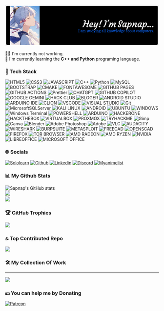 ![Github Header Image](Image_README/github-header-image.png)

👨‍💼 I'm currently not working.<br/>
📖 I'm currently learning the **C++ and Python** programing language.

### 📓 Tech Stack

<!-- Skills -->

![HTML5](https://img.shields.io/badge/HTML5-E34F26?style=for-the-badge&logo=html5&logoColor=white) ![CSS3](https://img.shields.io/badge/CSS3-1572B6?style=for-the-badge&logo=css3&logoColor=white) ![JAVASCRIPT](https://img.shields.io/badge/JavaScript-323330?style=for-the-badge&logo=javascript&logoColor=F7DF1E) ![C++](https://img.shields.io/badge/C%2B%2B-00599C?style=for-the-badge&logo=c%2B%2B&logoColor=white) ![Python](https://img.shields.io/badge/python-3670A0?style=for-the-badge&logo=python&logoColor=ffdd54) ![MySQL](https://img.shields.io/badge/mysql-4479A1.svg?style=for-the-badge&logo=mysql&logoColor=white) <!-- Framework & Library -->![BOOTSTRAP](https://img.shields.io/badge/Bootstrap-563D7C?style=for-the-badge&logo=bootstrap&logoColor=white) ![CMAKE](https://img.shields.io/badge/CMake-064F8C?style=for-the-badge&logo=cmake&logoColor=white) ![FONTAWESOME](https://img.shields.io/badge/Font_Awesome-339AF0?style=for-the-badge&logo=fontawesome&logoColor=white) ![GITHUB PAGES](https://img.shields.io/badge/GitHub%20Pages-222222?style=for-the-badge&logo=GitHub%20Pages&logoColor=white) ![GITHUB ACTIONS](https://img.shields.io/badge/Github%20Actions-282a2e?style=for-the-badge&logo=githubactions&logoColor=367cfe) ![Prettier](https://img.shields.io/badge/prettier-1A2C34?style=for-the-badge&logo=prettier&logoColor=F7BA3E) <!-- Asistant AI -->![CHATGPT](https://img.shields.io/badge/ChatGPT-74aa9c?style=for-the-badge&logo=openai&logoColor=white) ![GITHUB COPILOT](https://img.shields.io/badge/github%20copilot-000000?style=for-the-badge&logo=githubcopilot&logoColor=white) ![GOOGLE GEMINI](https://img.shields.io/badge/Google%20Gemini-8E75B2?style=for-the-badge&logo=googlegemini&logoColor=white) <!-- Community -->![HACK CLUB](https://img.shields.io/badge/Hack%20Club-EC3750?style=for-the-badge&logo=Hack%20Club&logoColor=white) <!-- Blog -->![BLOGER](https://img.shields.io/badge/Blogger-FF5722?style=for-the-badge&logo=blogger&logoColor=white) <!-- IDE -->![ANDROID STUDIO](https://img.shields.io/badge/Android_Studio-3DDC84?style=for-the-badge&logo=android-studio&logoColor=white) ![ARDUINO IDE](https://img.shields.io/badge/Arduino_IDE-00979D?style=for-the-badge&logo=arduino&logoColor=white) ![CLION](https://img.shields.io/badge/CLion-000000?style=for-the-badge&logo=clion&logoColor=white) ![VSCODE](https://img.shields.io/badge/VSCode-0078D4?style=for-the-badge&logo=visual%20studio%20code&logoColor=white) ![VISUAL STUDIO](https://img.shields.io/badge/Visual_Studio-5C2D91?style=for-the-badge&logo=visual%20studio&logoColor=white) ![Git](https://img.shields.io/badge/git-%23F05033.svg?style=for-the-badge&logo=git&logoColor=white) ![MicrosoftSQLServer](https://img.shields.io/badge/Microsoft%20SQL%20Server-CC2927?style=for-the-badge&logo=microsoft%20sql%20server&logoColor=white) <!-- OS -->![KALI LINUX](https://img.shields.io/badge/Kali_Linux-557C94?style=for-the-badge&logo=kali-linux&logoColor=white) ![ANDROID](https://img.shields.io/badge/Android-3DDC84?style=for-the-badge&logo=android&logoColor=white) ![UBUNTU](https://img.shields.io/badge/Ubuntu-E95420?style=for-the-badge&logo=ubuntu&logoColor=white) ![WINDOWS](https://img.shields.io/badge/Windows-0078D6?style=for-the-badge&logo=windows&logoColor=white) ![Windows Terminal](https://img.shields.io/badge/Windows%20Terminal-%234D4D4D.svg?style=for-the-badge&logo=windows-terminal&logoColor=white) ![POWERSHELL](https://img.shields.io/badge/powershell-5391FE?style=for-the-badge&logo=powershell&logoColor=white) <!-- Prototyping -->![ARDUINO](https://img.shields.io/badge/Arduino-00979D?style=for-the-badge&logo=Arduino&logoColor=white) <!-- Scurity -->![HACKERONE](https://img.shields.io/badge/Hackerone-494649?style=for-the-badge&logo=hackerone&logoColor=white) ![HACKTHEBOX](https://img.shields.io/badge/HackTheBox-111927?style=for-the-badge&logo=Hack%20The%20Box&logoColor=9FEF00) ![VIRTUALBOX](https://img.shields.io/badge/VirtualBox-21416b?style=for-the-badge&logo=VirtualBox&logoColor=white) ![PROXMOX](https://img.shields.io/badge/Proxmox-E57000?style=for-the-badge&logo=proxmox&logoColor=white) ![TRYHACKME](https://img.shields.io/badge/TryHackMe-212C42?style=for-the-badge&logo=TryHackMe&logoColor=white) <!-- Software -->![Gimp](https://img.shields.io/badge/Gimp-657D8B?style=for-the-badge&logo=gimp&logoColor=FFFFFF) ![Canva](https://img.shields.io/badge/Canva-%2300C4CC.svg?style=for-the-badge&logo=Canva&logoColor=white) ![Blender](https://img.shields.io/badge/blender-%23F5792A.svg?style=for-the-badge&logo=blender&logoColor=white) ![Adobe Photoshop](https://img.shields.io/badge/adobe%20photoshop-%2331A8FF.svg?style=for-the-badge&logo=adobe%20photoshop&logoColor=white) ![Adobe](https://img.shields.io/badge/adobe-%23FF0000.svg?style=for-the-badge&logo=adobe&logoColor=white) ![VLC](https://img.shields.io/badge/VLC-FF8800?style=for-the-badge&logo=vlcmediaplayer&logoColor=white) ![AUDACITY](https://img.shields.io/badge/Audacity-0000CC?style=for-the-badge&logo=audacity&logoColor=white) ![WIRESHARK](https://img.shields.io/badge/Wireshark-1679A7?style=for-the-badge&logo=Wireshark&logoColor=white) ![BURPSUITE](https://img.shields.io/badge/burpsuite-FF6633?style=for-the-badge&logo=burpsuite&logoColor=white) ![METASPLOIT](https://img.shields.io/badge/metasploit-2596CD?style=for-the-badge&logo=metasploit&logoColor=white) ![FREECAD](https://img.shields.io/badge/freecad-%23FF0000.svg?style=for-the-badge&logo=freecad&logoColor=white) ![OPENSCAD](https://img.shields.io/badge/openscad-E57000?style=for-the-badge&logo=openscad&logoColor=brown) <!-- Browser -->![FIREFOX](https://img.shields.io/badge/firefox-0078D7?style=for-the-badge&logo=Firefox&logoColor=spanish-orange) ![TOR BROWSER](https://img.shields.io/badge/Tor_Browser-7D4698?style=for-the-badge&logo=Tor-Browser&logoColor=white) <!-- Workspace Spec -->![AMD RADEON](https://img.shields.io/badge/AMD%20Radeon_RX_5500-ED1C24?style=for-the-badge&logo=amd&logoColor=white) ![AMD RYZEN](https://img.shields.io/badge/AMD%20Ryzen_7_3800X-ED1C24?style=for-the-badge&logo=amd&logoColor=white) ![NVIDIA](https://img.shields.io/badge/NVIDIA-GTX1650-76B900?style=for-the-badge&logo=nvidia&logoColor=white) <!-- Office -->![LIBREOFFICE](https://img.shields.io/badge/LibreOffice-18A303?style=for-the-badge&logo=LibreOffice&logoColor=white) ![MICROSOFT OFFICE](https://img.shields.io/badge/Microsoft_Office-D83B01?style=for-the-badge&logo=microsoft-office&logoColor=white)

### 🌐 Socials

[![Sololearn](https://img.shields.io/badge/-Sololearn-3a464b?style=for-the-badge&logo=Sololearn&logoColor=white)](https://www.sololearn.com/en/profile/33719532/?ref=app)
[![Github](https://img.shields.io/badge/GitHub-100000?style=for-the-badge&logo=github&logoColor=white)](https://github.com/Sapnap00000)
[![Linkedin](https://img.shields.io/badge/LinkedIn-0077B5?style=for-the-badge&logo=linkedin&logoColor=white)](#)
[![Discord](https://img.shields.io/badge/Discord-5865F2?style=for-the-badge&logo=discord&logoColor=white)](https://discordapp.com/users/1329741776726265857)
[![Myanimelist](https://img.shields.io/badge/Myanimelist-2E51A2?style=for-the-badge&logo=myanimelist&logoColor=white)](https://myanimelist.net/profile/Sapnap00000)

### 📊 My Github Stats

![Sapnap's GitHub stats](https://github-readme-stats.vercel.app/api?username=Sapnap&show=reviews,prs_merged_percentage&show_icons=true&title_color=2e2eff&bg_color=000000&text_color=ffffff&border_color=2e2eff&border_radius=20)<br/>
![](https://nirzak-streak-stats.vercel.app/?user=Sapnap00000&theme=github_dark&hide_border=false)<br/>
![](https://github-readme-stats.vercel.app/api/top-langs/?username=Sapnap00000&theme=github_dark&hide_border=false&include_all_commits=true&count_private=false&layout=compact)

### 🏆 GitHub Trophies

![](https://github-profile-trophy.vercel.app/?username=Sapnap00000&theme=radical&no-frame=true&no-bg=false&margin-w=4)

### 🔝 Top Contributed Repo

![](https://github-contributor-stats.vercel.app/api?username=Sapnap00000&limit=5&theme=dark&combine_all_yearly_contributions=true)

### 🛠️ My Collection Of Work

---

[![](https://visitcount.itsvg.in/api?id=Sapnap00000&icon=2&color=1)](https://visitcount.itsvg.in)

### 💵 You can help me by Donating

[![Patreon](https://img.shields.io/badge/Patreon-F96854?style=for-the-badge&logo=patreon&logoColor=white)](https://patreon.com/#)

<!--
**Sapnap00000/Sapnap00000** is a ✨ _special_ ✨ repository because its `README.md` (this file) appears on your GitHub profile.
-->
